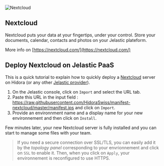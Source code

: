 ![Nextcloud](images/nextcloud-round.png)

## Nextcloud

Nextcloud puts your data at your fingertips, under your control.
Store your documents, calendar, contacts and photos on your Jelastic plateform.

More info on [https://nextcloud.com/](https://nextcloud.com/)

## Deploy Nextcloud on Jelastic PaaS

This is a quick tutorial to explain how to quickly deploy a [Nextcloud](https://nextcloud.com/) server on Hidora (or any other [Jelastic provider](https://jelastic.cloud/)).

1. On the Jelastic console, click on `Import` and select the URL tab.
2. Paste this URL in the input field : https://raw.githubusercontent.com/HidoraSwiss/manifest-nextcloud/master/manifest.jps and click on `Import`.
3. Provide an environnment name and a display name for your new environnement and then click on `Install`.

Few minutes later, your new Nextcloud server is fully installed and you can start to manage some files with your team.

> If you need a secure connection over SSL/TLS, you can easily add it by the *topology panel* corresponding to your envrionnement and click on `SSL` to enable it. Then, when you click on `Apply`, your environnement is reconfigured to use HTTPS.
